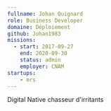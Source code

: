```yaml
---
fullname: Johan Quignard
role: Business Developer
domaine: Déploiement
github: Johan1983
missions:
  - start: 2017-09-27
    end: 2020-09-30
    status: admin
    employer: CNAM
startups:
    - mrs
---
```


Digital Native chasseur d'irritants
